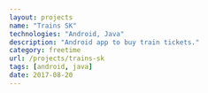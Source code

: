 ```yaml
---
layout: projects
name: "Trains SK"
technologies: "Android, Java"
description: "Android app to buy train tickets."
category: freetime
url: /projects/trains-sk
tags: [android, java]
date: 2017-08-20
---
```

